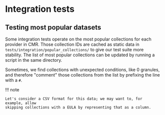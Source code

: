 # Integration tests

## Testing most popular datasets

Some integration tests operate on the most popular collections for each provider in CMR.
Those collection IDs are cached as static data in `tests/integration/popular_collections/`
to give our test suite more stability. The list of most popular collections can be
updated by running a script in the same directory.

Sometimes, we find collections with unexpected conditions, like 0 granules, and
therefore "comment" those collections from the list by prefixing the line with a `#`.

!!! note

    Let's consider a CSV format for this data; we may want to, for example, allow
    skipping collections with a EULA by representing that as a column.
